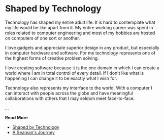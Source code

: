 # Shaped by Technology

Technology has shaped my entire adult life. It is hard to contemplate what my life would be like apart from it. My entire working career was spent in roles related to computer engineering and most of my hobbies are hosted on computers of one sort or another.

I love gadgets and appreciate superior design in any product, but especially in computer hardware and software. For me technology represents one of the highest forms of creative problem solving.

I love creating software because it is the one domain in which I can create a world where I am in total control of every detail. If I don't like what is happening I can change it to be exactly what I wish for.

Technology also represents my interface to the world. With a computer I can interact with people across the globe and have meaningful collaborations with others that I may seldom meet face-to-face.

...

**Read More**

* [Shaped by Technology](https://seamansguide.com/book/journey/Technology.md)
* [A Seaman's Journey](https://seamansguide.com/book/journey)

